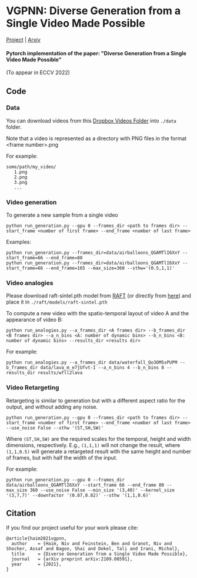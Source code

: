 # VGPNN: Diverse Generation from a Single Video Made Possible

[Project](https://nivha.github.io/vgpnn) | [Arxiv](https://arxiv.org/abs/2109.08591) 
#### Pytorch implementation of the paper: "Diverse Generation from a Single Video Made Possible"
(To appear in ECCV 2022)

## Code

### Data

You can download videos from this [Dropbox Videos Folder](https://www.dropbox.com/sh/gbt6rnm3b7afdk5/AAAXqWZGt0LUEjnYy-5-khyXa?dl=0) into ```./data``` folder.

Note that a video is represented as a directory with PNG files in the format \<frame number\>.png

For example:
```
some/path/my_video/
   1.png
   2.png
   3.png
   ...
```

### Video generation

To generate a new sample from a single video

```
python run_generation.py --gpu 0 --frames_dir <path to frames dir> --start_frame <number of first frame> --end_frame <number of last frame>
```

Examples:

```
python run_generation.py --frames_dir=data/airballoons_QGAMTlI6XxY --start_frame=66 --end_frame=80
python run_generation.py --frames_dir=data/airballoons_QGAMTlI6XxY --start_frame=66 --end_frame=165 --max_size=360 --sthw='(0.5,1,1)'
```


###  Video analogies

Please download raft-sintel.pth model from [RAFT](https://github.com/princeton-vl/RAFT) (or directly from [here](https://drive.google.com/drive/folders/1sWDsfuZ3Up38EUQt7-JDTT1HcGHuJgvT)) and place it in ```./raft/models/raft-sintel.pth```

To compute a new video with the spatio-temporal layout of video A and the appearance of video B:

```
python run_analogies.py --a_frames_dir <A frames dir> --b_frames_dir <B frames dir> --a_n_bins <A: number of dynamic bins> --b_n_bins <B: number of dynamic bins> --results_dir <results dir>
```

For example:

```
python run_analogies.py --a_frames_dir data/waterfall_Qo3OM5sPUPM --b_frames_dir data/lava_m_e7jUfvt-I --a_n_bins 4 --b_n_bins 8 --results_dir results/wfll2lava
```


### Video Retargeting

Retargeting is similar to generation but with a different aspect ratio for the output, and without adding any noise.

```
python run_generation.py --gpu 0 --frames_dir <path to frames dir> --start_frame <number of first frame> --end_frame <number of last frame> --use_noise False --sthw '(ST,SH,SW)'
```

Where ```(ST,SH,SW)``` are the required scales for the temporal, height and width dimensions, respectively. E.g., ```(1,1,1)``` will not change the result, where ```(1,1,0.5)``` will generate a retargeted result with the same height and number of frames, but with half the width of the input.


For example:

```
python run_generation.py --gpu 0 --frames_dir data/airballoons_QGAMTlI6XxY --start_frame 66 --end_frame 80 --max_size 360 --use_noise False --min_size '(3,40)' --kernel_size '(3,7,7)' --downfactor '(0.87,0.82)' --sthw '(1,1,0.6)'
```


## Citation
If you find our project useful for your work please cite:

```
@article{haim2021vgpnn,
  author    = {Haim, Niv and Feinstein, Ben and Granot, Niv and Shocher, Assaf and Bagon, Shai and Dekel, Tali and Irani, Michal},
  title     = {Diverse Generation from a Single Video Made Possible},
  journal   = {arXiv preprint arXiv:2109.08591},
  year      = {2021},
}
```
